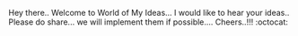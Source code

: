Hey there.. Welcome to World of My Ideas...
I would like to hear your ideas.. Please do share... we will implement them if possible....
Cheers..!!! :octocat:
